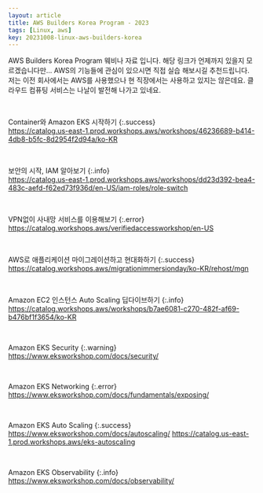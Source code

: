 ```yaml
---
layout: article
title: AWS Builders Korea Program - 2023
tags: [Linux, aws]
key: 20231008-linux-aws-builders-korea
---
```



AWS Builders Korea Program 웨비나 자료 입니다.
해당 링크가 언제까지 있을지 모르겠습니다만... AWS의 기능들에 관심이 있으시면
직접 실습 해보시길 추천드립니다. 저는 이전 회사에서는 AWS를 사용했으나 현 직장에서는 사용하고 있지는 않은데요.
클라우드 컴퓨팅 서비스는 나날이 발전해 나가고 있네요. 

&nbsp;
&nbsp;

Container와 Amazon EKS 시작하기
{:.success}  
<https://catalog.us-east-1.prod.workshops.aws/workshops/46236689-b414-4db8-b5fc-8d2954f2d94a/ko-KR>

&nbsp;
&nbsp;

보안의 시작, IAM 알아보기
{:.info}  
<https://catalog.us-east-1.prod.workshops.aws/workshops/dd23d392-bea4-483c-aefd-f62ed73f936d/en-US/iam-roles/role-switch>

&nbsp;
&nbsp;

VPN없이 사내망 서비스를 이용해보기
{:.error}  
<https://catalog.workshops.aws/verifiedaccessworkshop/en-US>

&nbsp;
&nbsp;

AWS로 애플리케이션 마이그레이션하고 현대화하기
{:.success}  
<https://catalog.workshops.aws/migrationimmersionday/ko-KR/rehost/mgn>

&nbsp;
&nbsp;

Amazon EC2 인스턴스 Auto Scaling 딥다이브하기
{:.info}  
<https://catalog.workshops.aws/workshops/b7ae6081-c270-482f-af69-b476bf1f3654/ko-KR>

&nbsp;
&nbsp;

Amazon EKS Security
{:.warning}  
<https://www.eksworkshop.com/docs/security/>

&nbsp;
&nbsp;

Amazon EKS Networking
{:.error}  
<https://www.eksworkshop.com/docs/fundamentals/exposing/>

&nbsp;
&nbsp;

Amazon EKS Auto Scaling
{:.success}  
<https://www.eksworkshop.com/docs/autoscaling/>
<https://catalog.us-east-1.prod.workshops.aws/eks-autoscaling>

&nbsp;
&nbsp;

Amazon EKS Observability
{:.info}  
<https://www.eksworkshop.com/docs/observability/>